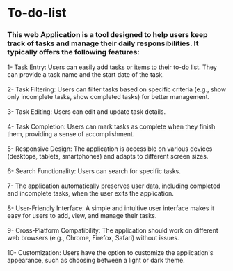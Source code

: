 # To-do-list
<h3> This web Application is a tool designed to help users keep track of tasks and manage their daily responsibilities. It typically offers the following features: </h3>

  1- Task Entry: Users can easily add tasks or items to their to-do list. They can provide a task name and the start date of the task. <br><br>
  2- Task Filtering: Users can filter tasks based on specific criteria (e.g., show only incomplete tasks, show completed tasks) for better management. <br><br>
  3- Task Editing: Users can edit and update task details. <br><br>
  4- Task Completion: Users can mark tasks as complete when they finish them, providing a sense of accomplishment. <br><br>
  5- Responsive Design: The application is accessible on various devices (desktops, tablets, smartphones) and adapts to different screen sizes. <br><br>
  6- Search Functionality: Users can search for specific tasks. <br><br>
  7- The application automatically preserves user data, including completed and incomplete tasks, when the user exits the application. <br><br>
  8- User-Friendly Interface: A simple and intuitive user interface makes it easy for users to add, view, and manage their tasks. <br><br>
  9- Cross-Platform Compatibility: The application should work on different web browsers (e.g., Chrome, Firefox, Safari) without issues. <br><br>
  10- Customization: Users have the option to customize the application's appearance, such as choosing between a light or dark theme.
